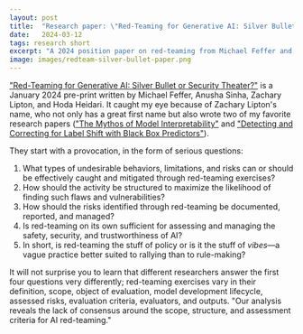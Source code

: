 ```yaml
---
layout: post
title:  "Research paper: \"Red-Teaming for Generative AI: Silver Bullet or Security Theater?\""
date:   2024-03-12
tags: research short
excerpt: "A 2024 position paper on red-teaming from Michael Feffer and others at CMU."
image: images/redteam-silver-bullet-paper.png
---
```


["Red-Teaming for Generative AI: Silver Bullet or Security Theater?"](https://arxiv.org/abs/2401.15897) is a January 2024 pre-print written by Michael Feffer, Anusha Sinha, Zachary Lipton, and Hoda Heidari. It caught my eye because of Zachary Lipton's name, who not only has a great first name but also wrote two of my favorite research papers (["The Mythos of Model Interpretability"](https://arxiv.org/abs/1606.03490) and ["Detecting and Correcting for Label Shift with Black Box Predictors"](https://arxiv.org/abs/1802.03916)).

They start with a provocation, in the form of serious questions:

 1. What types of undesirable behaviors, limitations, and risks can or should be effectively caught and mitigated through red-teaming exercises? 
 2. How should the activity be structured to maximize the likelihood of finding such flaws and vulnerabilities?
 3. How should the risks identified through red-teaming be documented, reported, and managed? 
 4. Is red-teaming on its own sufficient for assessing and managing the safety, security, and trustworthiness of AI?
 5. In short, is red-teaming the stuff of policy or is it the stuff of _vibes_—a vague practice better suited to rallying than to rule-making?

It will not surprise you to learn that different researchers answer the first four questions very differently; red-teaming exercises vary in their definition, scope, object of evaluation, model development lifecycle, assessed risks, evaluation criteria, evaluators, and outputs.
"Our analysis reveals the lack of consensus around the scope, structure, and assessment criteria for AI red-teaming."

